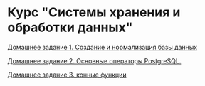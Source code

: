 # Курс "Системы хранения и обработки данных"

[Домашнее задание 1. Создание и нормализация базы данных](/Assignment%201/README.MD)

[Домашнее задание 2. Основные операторы PostgreSQL.](/Assignment%202/README.MD)

[Домашнее задание 3. конные функции](/Assignment%203/README.MD)